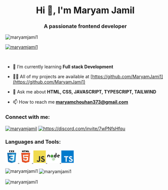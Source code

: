 <h1 align="center">Hi 👋, I'm Maryam Jamil</h1>
<h3 align="center">A passionate frontend developer</h3>

<p align="left"> <img src="https://komarev.com/ghpvc/?username=maryamjami1&label=Profile%20views&color=0e75b6&style=flat" alt="maryamjami1" /> </p>


<p align="left"> <a href="https://github.com/ryo-ma/github-profile-trophy"><img src="https://github-profile-trophy.vercel.app/?username=maryamjami1" alt="maryamjami1" (https://github.com/ryo-ma/github-profile-trophy)
 /></a> </p>

<p align="left"> <a href="https://twitter.com/" target="blank"><img src="https://img.shields.io/twitter/follow/?logo=twitter&style=for-the-badge" alt="" /></a> </p>

- 🌱 I’m currently learning **Full stack Development**

- 👨‍💻 All of my projects are available at [https://github.com/MaryamJami1](https://github.com/MaryamJami1)

- 💬 Ask me about **HTML, CSS, JAVASCRIPT, TYPESCRIPT, TAILWIND**

- 📫 How to reach me **maryamchouhan373@gmail.com**

<h3 align="left">Connect with me:</h3>
<p align="left">
<a href="https://linkedin.com/in/maryamjamil" target="blank"><img align="center" src="https://raw.githubusercontent.com/rahuldkjain/github-profile-readme-generator/master/src/images/icons/Social/linked-in-alt.svg" alt="maryamjamil" height="30" width="40" /></a>
<a href="https://discord.gg/https://discord.com/invite/7wPNfsHfqu" target="blank"><img align="center" src="https://raw.githubusercontent.com/rahuldkjain/github-profile-readme-generator/master/src/images/icons/Social/discord.svg" alt="https://discord.com/invite/7wPNfsHfqu" height="30" width="40" /></a>
</p>

<h3 align="left">Languages and Tools:</h3>
<p align="left"> <a href="https://www.w3schools.com/css/" target="_blank" rel="noreferrer"> <img src="https://raw.githubusercontent.com/devicons/devicon/master/icons/css3/css3-original-wordmark.svg" alt="css3" width="40" height="40"/> </a> <a href="https://www.w3.org/html/" target="_blank" rel="noreferrer"> <img src="https://raw.githubusercontent.com/devicons/devicon/master/icons/html5/html5-original-wordmark.svg" alt="html5" width="40" height="40"/> </a> <a href="https://developer.mozilla.org/en-US/docs/Web/JavaScript" target="_blank" rel="noreferrer"> <img src="https://raw.githubusercontent.com/devicons/devicon/master/icons/javascript/javascript-original.svg" alt="javascript" width="40" height="40"/> </a> <a href="https://nodejs.org" target="_blank" rel="noreferrer"> <img src="https://raw.githubusercontent.com/devicons/devicon/master/icons/nodejs/nodejs-original-wordmark.svg" alt="nodejs" width="40" height="40"/> </a> <a href="https://www.typescriptlang.org/" target="_blank" rel="noreferrer"> <img src="https://raw.githubusercontent.com/devicons/devicon/master/icons/typescript/typescript-original.svg" alt="typescript" width="40" height="40"/> </a> </p>

<p><img align="left" src="https://github-readme-stats.vercel.app/api/top-langs?username=maryamjami1&show_icons=true&locale=en&layout=compact" alt="maryamjami1" /></p>

<p>&nbsp;<img align="center" src="https://github-readme-stats.vercel.app/api?username=maryamjami1&show_icons=true&locale=en" alt="maryamjami1" /></p>

<p><img align="center" src="https://github-readme-streak-stats.herokuapp.com/?user=maryamjami1&" alt="maryamjami1" /></p>

</div>

###

###

<br clear="both">

###
